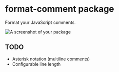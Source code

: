 # format-comment package

Format your JavaScript comments.

![A screenshot of your package](https://f.cloud.github.com/assets/69169/2290250/c35d867a-a017-11e3-86be-cd7c5bf3ff9b.gif)

## TODO
 - Asterisk notation (multiline comments)
 - Configurable line length
